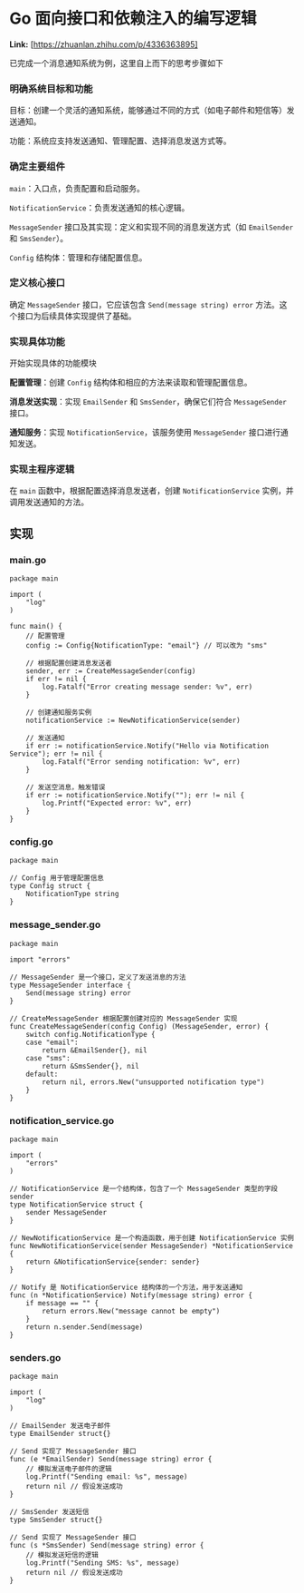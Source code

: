 # Go 面向接口和依赖注入的编写逻辑



 **Link:** [https://zhuanlan.zhihu.com/p/4336363895]



已完成一个消息通知系统为例，这里自上而下的思考步骤如下

### 明确系统目标和功能  

目标：创建一个灵活的通知系统，能够通过不同的方式（如电子邮件和短信等）发送通知。

功能：系统应支持发送通知、管理配置、选择消息发送方式等。

### 确定主要组件  

`main`：入口点，负责配置和启动服务。

`NotificationService`：负责发送通知的核心逻辑。

`MessageSender` 接口及其实现：定义和实现不同的消息发送方式（如 `EmailSender` 和 `SmsSender`）。

`Config` 结构体：管理和存储配置信息。

### 定义核心接口  

确定 `MessageSender` 接口，它应该包含 `Send(message string) error` 方法。这个接口为后续具体实现提供了基础。

### 实现具体功能  

开始实现具体的功能模块

**配置管理**：创建 `Config` 结构体和相应的方法来读取和管理配置信息。

**消息发送实现**：实现 `EmailSender` 和 `SmsSender`，确保它们符合 `MessageSender` 接口。

**通知服务**：实现 `NotificationService`，该服务使用 `MessageSender` 接口进行通知发送。

### 实现主程序逻辑  

在 `main` 函数中，根据配置选择消息发送者，创建 `NotificationService` 实例，并调用发送通知的方法。

## 实现  
### main.go  
```
package main

import (
	"log"
)

func main() {
	// 配置管理
	config := Config{NotificationType: "email"} // 可以改为 "sms"

	// 根据配置创建消息发送者
	sender, err := CreateMessageSender(config)
	if err != nil {
		log.Fatalf("Error creating message sender: %v", err)
	}

	// 创建通知服务实例
	notificationService := NewNotificationService(sender)

	// 发送通知
	if err := notificationService.Notify("Hello via Notification Service"); err != nil {
		log.Fatalf("Error sending notification: %v", err)
	}

	// 发送空消息，触发错误
	if err := notificationService.Notify(""); err != nil {
		log.Printf("Expected error: %v", err)
	}
}

```
### config.go  
```
package main

// Config 用于管理配置信息
type Config struct {
	NotificationType string
}

```
### message\_sender.go  
```
package main

import "errors"

// MessageSender 是一个接口，定义了发送消息的方法
type MessageSender interface {
	Send(message string) error
}

// CreateMessageSender 根据配置创建对应的 MessageSender 实现
func CreateMessageSender(config Config) (MessageSender, error) {
	switch config.NotificationType {
	case "email":
		return &EmailSender{}, nil
	case "sms":
		return &SmsSender{}, nil
	default:
		return nil, errors.New("unsupported notification type")
	}
}

```
### notification\_service.go  
```
package main

import (
	"errors"
)

// NotificationService 是一个结构体，包含了一个 MessageSender 类型的字段 sender
type NotificationService struct {
	sender MessageSender
}

// NewNotificationService 是一个构造函数，用于创建 NotificationService 实例
func NewNotificationService(sender MessageSender) *NotificationService {
	return &NotificationService{sender: sender}
}

// Notify 是 NotificationService 结构体的一个方法，用于发送通知
func (n *NotificationService) Notify(message string) error {
	if message == "" {
		return errors.New("message cannot be empty")
	}
	return n.sender.Send(message)
}

```
### senders.go  
```
package main

import (
	"log"
)

// EmailSender 发送电子邮件
type EmailSender struct{}

// Send 实现了 MessageSender 接口
func (e *EmailSender) Send(message string) error {
	// 模拟发送电子邮件的逻辑
	log.Printf("Sending email: %s", message)
	return nil // 假设发送成功
}

// SmsSender 发送短信
type SmsSender struct{}

// Send 实现了 MessageSender 接口
func (s *SmsSender) Send(message string) error {
	// 模拟发送短信的逻辑
	log.Printf("Sending SMS: %s", message)
	return nil // 假设发送成功
}

```
